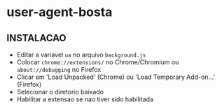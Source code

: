 # user-agent-bosta

## INSTALACAO

* Editar a variavel ```ua``` no arquivo ```background.js```
* Colocar ```chrome://extensions/``` no Chrome/Chromium ou ```about://debugging``` no Firefox
* Clicar em 'Load Unpacked' (Chrome) ou 'Load Temporary Add-on...' (Firefox)
* Selecionar o diretorio baixado
* Habilitar a extensao se nao tiver sido habilitada
